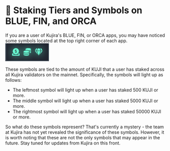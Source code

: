 # 🥇 Staking Tiers and Symbols on BLUE, FIN, and ORCA

If you are a user of Kujira's BLUE, FIN, or ORCA apps, you may have noticed some symbols located at the top right corner of each app. <img src="../../.gitbook/assets/image (10) (1).png" alt="" data-size="line">&#x20;

These symbols are tied to the amount of KUJI that a user has staked across all Kujira validators on the mainnet. Specifically, the symbols will light up as follows:

* The leftmost symbol will light up when a user has staked 500 KUJI or more.
* The middle symbol will light up when a user has staked 5000 KUJI or more.
* The rightmost symbol will light up when a user has staked 50000 KUJI or more.

So what do these symbols represent? That's currently a mystery - the team at Kujira has not yet revealed the significance of these symbols. However, it is worth noting that these are not the only symbols that may appear in the future. Stay tuned for updates from Kujira on this front.&#x20;
